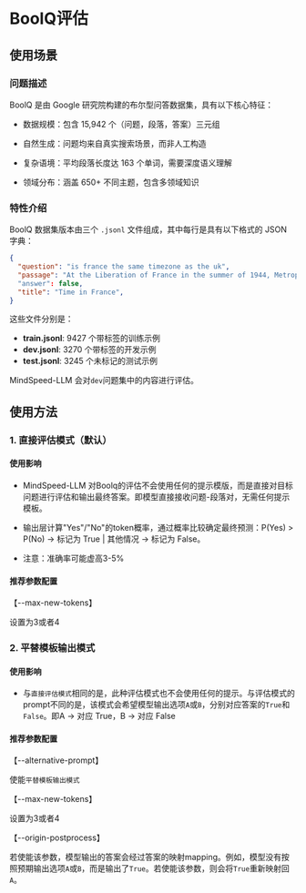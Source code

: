 # BoolQ评估

## 使用场景

### 问题描述

BoolQ 是由 Google 研究院构建的布尔型问答数据集，具有以下核心特征：

 - 数据规模：包含 15,942 个（问题，段落，答案）三元组

 - 自然生成：问题均来自真实搜索场景，而非人工构造

 - 复杂语境：平均段落长度达 163 个单词，需要深度语义理解

 - 领域分布：涵盖 650+ 不同主题，包含多领域知识

### 特性介绍

BoolQ 数据集版本由三个 `.jsonl` 文件组成，其中每行是具有以下格式的 JSON 字典：

```json
{
  "question": "is france the same timezone as the uk",
  "passage": "At the Liberation of France in the summer of 1944, Metropolitan France kept GMT+2 as it was the time then used by the Allies (British Double Summer Time). In the winter of 1944--1945, Metropolitan France switched to GMT+1, same as in the United Kingdom, and switched again to GMT+2 in April 1945 like its British ally. In September 1945, Metropolitan France returned to GMT+1 (pre-war summer time), which the British had already done in July 1945. Metropolitan France was officially scheduled to return to GMT+0 on November 18, 1945 (the British returned to GMT+0 in on October 7, 1945), but the French government canceled the decision on November 5, 1945, and GMT+1 has since then remained the official time of Metropolitan France."
  "answer": false,
  "title": "Time in France",
}
```

这些文件分别是：

- **train.jsonl**: 9427 个带标签的训练示例
- **dev.jsonl**: 3270 个带标签的开发示例
- **test.jsonl**: 3245 个未标记的测试示例

MindSpeed-LLM 会对`dev`问题集中的内容进行评估。

## 使用方法

### 1. 直接评估模式（默认）

#### 使用影响

 - MindSpeed-LLM 对Boolq的评估不会使用任何的提示模版，而是直接对目标问题进行评估和输出最终答案。即模型直接接收问题-段落对，无需任何提示模板。

 - 输出层计算"Yes"/"No"的token概率，通过概率比较确定最终预测：P(Yes) > P(No) → 标记为 True  |  其他情况 → 标记为 False。

 - 注意：准确率可能虚高3-5%

#### 推荐参数配置

【--max-new-tokens】

设置为3或者4

### 2. 平替模板输出模式

#### 使用影响

 - 与`直接评估模式`相同的是，此种评估模式也不会使用任何的提示。与评估模式的prompt不同的是，该模式会希望模型输出选项`A`或`B`，分别对应答案的`True`和 `False`。即A → 对应 True，B → 对应 False

#### 推荐参数配置

【--alternative-prompt】

使能`平替模板输出模式`

【--max-new-tokens】

设置为3或者4

【--origin-postprocess】

若使能该参数，模型输出的答案会经过答案的映射mapping。例如，模型没有按照预期输出选项`A`或`B`，而是输出了`True`。若使能该参数，则会将`True`重新映射回`A`。

